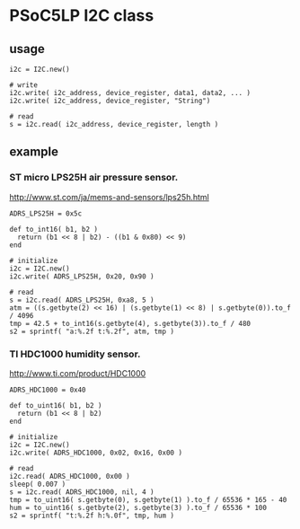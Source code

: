 # PSoC5LP I2C class

## usage

```
i2c = I2C.new()

# write
i2c.write( i2c_address, device_register, data1, data2, ... )
i2c.write( i2c_address, device_register, "String")

# read
s = i2c.read( i2c_address, device_register, length )
```

## example

### ST micro LPS25H air pressure sensor.

http://www.st.com/ja/mems-and-sensors/lps25h.html

```
ADRS_LPS25H = 0x5c

def to_int16( b1, b2 )
  return (b1 << 8 | b2) - ((b1 & 0x80) << 9)
end

# initialize
i2c = I2C.new()
i2c.write( ADRS_LPS25H, 0x20, 0x90 )

# read
s = i2c.read( ADRS_LPS25H, 0xa8, 5 )
atm = ((s.getbyte(2) << 16) | (s.getbyte(1) << 8) | s.getbyte(0)).to_f / 4096
tmp = 42.5 + to_int16(s.getbyte(4), s.getbyte(3)).to_f / 480
s2 = sprintf( "a:%.2f t:%.2f", atm, tmp )
```

### TI HDC1000 humidity sensor.

http://www.ti.com/product/HDC1000

```
ADRS_HDC1000 = 0x40

def to_uint16( b1, b2 )
  return (b1 << 8 | b2)
end

# initialize
i2c = I2C.new()
i2c.write( ADRS_HDC1000, 0x02, 0x16, 0x00 )

# read
i2c.read( ADRS_HDC1000, 0x00 )
sleep( 0.007 )
s = i2c.read( ADRS_HDC1000, nil, 4 )
tmp = to_uint16( s.getbyte(0), s.getbyte(1) ).to_f / 65536 * 165 - 40
hum = to_uint16( s.getbyte(2), s.getbyte(3) ).to_f / 65536 * 100
s2 = sprintf( "t:%.2f h:%.0f", tmp, hum )
```
